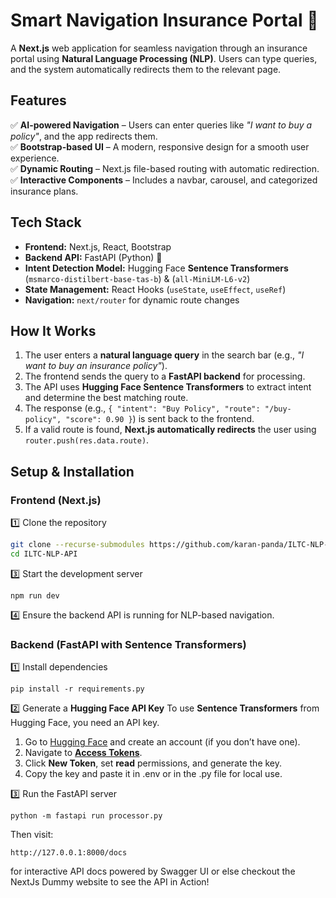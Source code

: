 # **Smart Navigation Insurance Portal** 🚀  

A **Next.js** web application for seamless navigation through an insurance portal using **Natural Language Processing (NLP)**. Users can type queries, and the system automatically redirects them to the relevant page.  

## **Features**  
✅ **AI-powered Navigation** – Users can enter queries like *"I want to buy a policy"*, and the app redirects them.  
✅ **Bootstrap-based UI** – A modern, responsive design for a smooth user experience.  
✅ **Dynamic Routing** – Next.js file-based routing with automatic redirection.  
✅ **Interactive Components** – Includes a navbar, carousel, and categorized insurance plans.  

## **Tech Stack**  
- **Frontend:** Next.js, React, Bootstrap  
- **Backend API:** FastAPI (Python) 🚀  
- **Intent Detection Model:** Hugging Face **Sentence Transformers** (`msmarco-distilbert-base-tas-b`) & (`all-MiniLM-L6-v2`)  
- **State Management:** React Hooks (`useState`, `useEffect`, `useRef`)  
- **Navigation:** `next/router` for dynamic route changes  

## **How It Works**  
1. The user enters a **natural language query** in the search bar (e.g., *"I want to buy an insurance policy"*).  
2. The frontend sends the query to a **FastAPI backend** for processing.  
3. The API uses **Hugging Face Sentence Transformers** to extract intent and determine the best matching route.  
4. The response (e.g., `{ "intent": "Buy Policy", "route": "/buy-policy", "score": 0.90 }`) is sent back to the frontend.  
5. If a valid route is found, **Next.js automatically redirects** the user using `router.push(res.data.route)`.  

## **Setup & Installation**  

### **Frontend (Next.js)**
1️⃣ Clone the repository  
```bash
git clone --recurse-submodules https://github.com/karan-panda/ILTC-NLP-API
cd ILTC-NLP-API
```

3️⃣ Start the development server
```
npm run dev
```

4️⃣ Ensure the backend API is running for NLP-based navigation.

### **Backend (FastAPI with Sentence Transformers)**

1️⃣ Install dependencies
```
pip install -r requirements.py
```

2️⃣ Generate a **Hugging Face API Key**
To use **Sentence Transformers** from Hugging Face, you need an API key.
  
  1. Go to [Hugging Face](https://huggingface.co/join) and create an account (if you don’t have one).  
  2. Navigate to [**Access Tokens**](https://huggingface.co/settings/tokens).  
  3. Click **New Token**, set **read** permissions, and generate the key.  
  4. Copy the key and paste it in .env or in the .py file for local use.

3️⃣ Run the FastAPI server
```
python -m fastapi run processor.py
```
Then visit:
```
http://127.0.0.1:8000/docs
```
for interactive API docs powered by Swagger UI or else checkout the NextJs Dummy website to see the API in Action!
